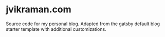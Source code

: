 # jvikraman.com

Source code for my personal blog. Adapted from the gatsby default blog starter template with additional customizations.